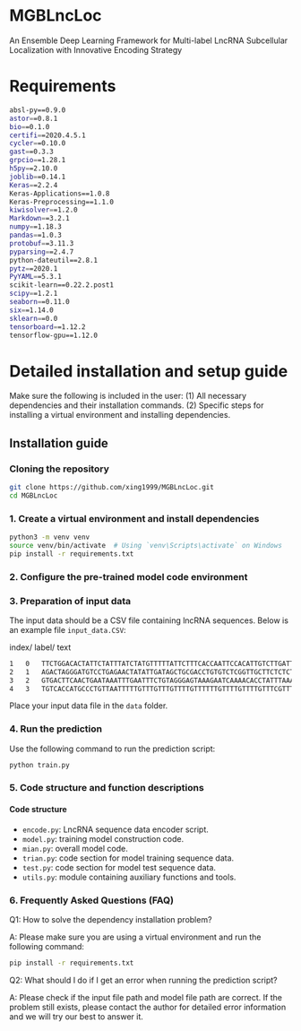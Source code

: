 # MGBLncLoc
An Ensemble Deep Learning Framework for Multi-label LncRNA Subcellular Localization with Innovative Encoding Strategy

# Requirements
```bash
absl-py==0.9.0
astor==0.8.1
bio==0.1.0
certifi==2020.4.5.1
cycler==0.10.0
gast==0.3.3
grpcio==1.28.1
h5py==2.10.0
joblib==0.14.1
Keras==2.2.4
Keras-Applications==1.0.8
Keras-Preprocessing==1.1.0
kiwisolver==1.2.0
Markdown==3.2.1
numpy==1.18.3
pandas==1.0.3
protobuf==3.11.3
pyparsing==2.4.7
python-dateutil==2.8.1
pytz==2020.1
PyYAML==5.3.1
scikit-learn==0.22.2.post1
scipy==1.2.1
seaborn==0.11.0
six==1.14.0
sklearn==0.0
tensorboard==1.12.2
tensorflow-gpu==1.12.0
```
# Detailed installation and setup guide

Make sure the following is included in the user: (1) All necessary dependencies and their installation commands. (2) Specific steps for installing a virtual environment and installing dependencies.

## Installation guide
### Cloning the repository
```bash
git clone https://github.com/xing1999/MGBLncLoc.git
cd MGBLncLoc
```
### 1. Create a virtual environment and install dependencies
```bash
python3 -m venv venv
source venv/bin/activate  # Using `venv\Scripts\activate` on Windows
pip install -r requirements.txt
```
### 2. Configure the pre-trained model code environment
### 3. Preparation of input data

The input data should be a CSV file containing lncRNA sequences. Below is an example file `input_data.CSV`:

index/ 	  label/ 	  text
```bash
1	0	TTCTGGACACTATTCTATTTATCTATGTTTTTATTCTTTCACCAATTCCACATTGTCTTGATTACTATAACTTTATAGTAAGTCTTGAAATTAAGTAATGTGAGTCCTCTGACTTTGTTGTTCTTCTATATTGTATTGCCTATGCTCAGCTACTCTTATCCATATAAAATATACAGTAGTTTGTTGATATCTAGAAAATACCTTGATGAGAATTTGATTGG
2	1	AGACTAGGGATGTCCTGAGAACTATATTGATAGCTGCGACCTGTGTCTCGGTTGCTTCTCTCTTGTTCAGTGCTGCTTCCTTTACTCTCATAGGTGTTTGCTCCCTAAAATATTCCCCAGTCTGCTTCCTGGGGAAACCCAACCTAAAACTCCTAACTGACCTAAAACAGGCTGCTGGGGTCTAGCACTCTTCAGCTAGGACTTCACTTCTTCCCTCATGG
3	2	GTGACTTCAACTGAATAAATTTGAATTTCTGTAGGGAGTAAAGAATCAAAACACCTATTTAAAGACTGCAAAATATGATAATTATTTTTAAAGTAATTGATTAAACCTGGTAGGTTTTCCCAAAATGAAAAACAATCAGTTCTAAAACCAAAGCTGATTTTTAGAAAATGTGAAAATGTAAATCAACCCTATCCATAATAGATTCTCTAAAACTTTATCTT
4	3	TGTCACCATGCCCTGTTAATTTTTGTTTGTTTGTTTTGTTTTTTGTTTTGTTTTGTTTCGTTTTTTGTTTTTTTTTTTTGAGACGGAGTCTTGCTCTGTCGCCCAGGCTGGAGTGCAGTGGCCCCGATCTCGGCTCACCGCAAGCTCCGCCTCGCGGGTTCATGCCATTCTCCGGCCTCAGCCTCCCGAGTAGCTGGGACTACAGGCATCCGCCACCACAC
```
Place your input data file in the `data` folder.
### 4. Run the prediction
Use the following command to run the prediction script:
```bash
python train.py
```
### 5. Code structure and function descriptions
#### Code structure
- `encode.py`: LncRNA sequence data encoder script.
- `model.py`: training model construction code.
- `mian.py`: overall model code.
- `trian.py`: code section for model training sequence data.
- `test.py`: code section for model test sequence data.
- `utils.py`: module containing auxiliary functions and tools.
### 6. Frequently Asked Questions (FAQ)
Q1: How to solve the dependency installation problem?

A: Please make sure you are using a virtual environment and run the following command:
```bash
pip install -r requirements.txt
```
Q2: What should I do if I get an error when running the prediction script?

A: Please check if the input file path and model file path are correct. If the problem still exists, please contact the author for detailed error information and we will try our best to answer it.
